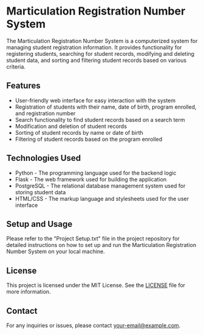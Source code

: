 # Marticulation Registration Number System

The Marticulation Registration Number System is a computerized system for managing student registration information. It provides functionality for registering students, searching for student records, modifying and deleting student data, and sorting and filtering student records based on various criteria.

## Features

- User-friendly web interface for easy interaction with the system
- Registration of students with their name, date of birth, program enrolled, and registration number
- Search functionality to find student records based on a search term
- Modification and deletion of student records
- Sorting of student records by name or date of birth
- Filtering of student records based on the program enrolled

## Technologies Used

- Python - The programming language used for the backend logic
- Flask - The web framework used for building the application
- PostgreSQL - The relational database management system used for storing student data
- HTML/CSS - The markup language and stylesheets used for the user interface

## Setup and Usage

Please refer to the "Project Setup.txt" file in the project repository for detailed instructions on how to set up and run the Marticulation Registration Number System on your local machine.

## License

This project is licensed under the MIT License. See the [LICENSE](LICENSE) file for more information.

## Contact

For any inquiries or issues, please contact [your-email@example.com](mailto:your-email@example.com).

